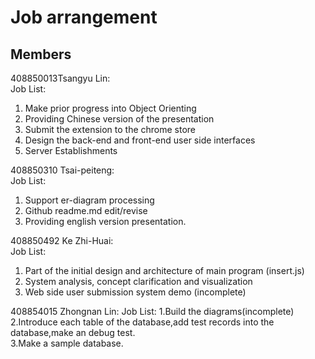 # Job arrangement
## Members
408850013Tsangyu Lin:  
Job List:
  1. Make prior progress into Object Orienting  
  2. Providing Chinese version of the presentation  
  3. Submit the extension to the chrome store  
  4. Design the back-end and front-end user side interfaces  
  5. Server Establishments
  
408850310 Tsai-peiteng:  
Job List:
  1. Support er-diagram processing 
  2. Github readme.md edit/revise 
  3. Providing english version presentation.
  
408850492 Ke Zhi-Huai:  
Job List:
  1. Part of the initial design and architecture of main program (insert.js)
  2. System analysis, concept clarification and visualization
  3. Web side user submission system demo (incomplete)
  
408854015 Zhongnan Lin:
Job List:
  1.Build the diagrams(incomplete)  
  2.Introduce each table of the database,add test records into the database,make an debug test.  
  3.Make a sample database.  
  
